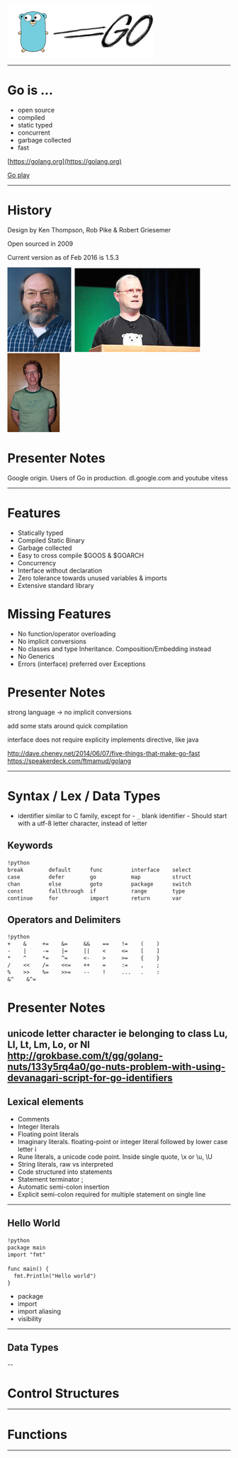 #
![Go ...](golang-logo.png "Go")

---

# Go is ...

- open source
- compiled
- static typed
- concurrent
- garbage collected
- fast

[https://golang.org](https://golang.org)

[Go play](https://play.golang.org)

---

# History

Design by Ken Thompson, Rob Pike &amp; Robert Griesemer

Open sourced in 2009

Current version as of Feb 2016 is 1.5.3

<img src="thompson01.jpg" style="display: inline-block;"/>&nbsp;&nbsp;<img src="Rob-pike-oscon.jpg" style="display: inline-block;"/>&nbsp;&nbsp;<img src="Robert_Griesemer.jpg" style="display: inline-block;">


# Presenter Notes
Google origin. Users of Go in production. dl.google.com and youtube vitess

---

# Features

- Statically typed
- Compiled Static Binary
- Garbage collected
- Easy to cross compile $GOOS &amp; $GOARCH
- Concurrency
- Interface without declaration
- Zero tolerance towards unused variables &amp; imports
- Extensive standard library

# Missing Features
- No function/operator overloading
- No implicit conversions
- No classes and type Inheritance. Composition/Embedding instead
- No Generics
- Errors (interface) preferred over Exceptions

# Presenter Notes
strong language -> no implicit conversions

add some stats around quick compilation

interface does not require explicity implements directive, like java

http://dave.cheney.net/2014/06/07/five-things-that-make-go-fast
https://speakerdeck.com/ftmamud/golang

---

# Syntax / Lex / Data Types
- identifier similar to C family, except for
      - `_` blank identifier
      - Should start with a utf-8 letter character, instead of letter
## Keywords

    !python
    break        default      func         interface    select
    case         defer        go           map          struct
    chan         else         goto         package      switch
    const        fallthrough  if           range        type
    continue     for          import       return       var

## Operators and Delimiters

    !python
    +    &     +=    &=     &&    ==    !=    (    )
    -    |     -=    |=     ||    <     <=    [    ]
    *    ^     *=    ^=     <-    >     >=    {    }
    /    <<    /=    <<=    ++    =     :=    ,    ;
    %    >>    %=    >>=    --    !     ...   .    :
    &^    &^=

# Presenter Notes
unicode letter character ie belonging to class Lu, Ll, Lt, Lm, Lo, or Nl
http://grokbase.com/t/gg/golang-nuts/133y5rq4a0/go-nuts-problem-with-using-devanagari-script-for-go-identifiers  
---

## Lexical elements

- Comments
- Integer literals
- Floating point literals
- Imaginary literals. floating-point or integer literal followed by lower case letter i
- Rune literals, a unicode code point. Inside single quote, \x or \u, \U
- String literals, raw vs interpreted
- Code structured into statements
- Statement terminator ;
- Automatic semi-colon insertion
- Explicit semi-colon required for multiple statement on single line

---

## Hello World

    !python
    package main
    import "fmt"

    func main() {
      fmt.Println("Hello world")
    }


- package
- import
- import aliasing
- visibility


---
## Data Types

--

# Control Structures

---

# Functions


---
